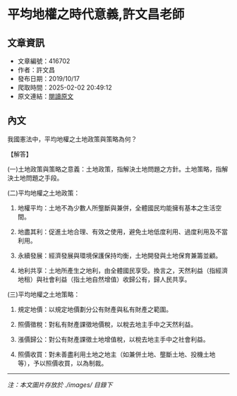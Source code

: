 # 平均地權之時代意義,許文昌老師

## 文章資訊
- 文章編號：416702
- 作者：許文昌
- 發布日期：2019/10/17
- 爬取時間：2025-02-02 20:49:12
- 原文連結：[閱讀原文](https://real-estate.get.com.tw/Columns/detail.aspx?no=416702)

## 內文
我國憲法中，平均地權之土地政策與策略為何？

【解答】

(一)土地政策與策略之意義：土地政策，指解決土地問題之方針。土地策略，指解決土地問題之手段。

(二)平均地權之土地政策：

1. 地權平均：土地不為少數人所壟斷與兼併，全體國民均能擁有基本之生活空間。

2. 地盡其利：促進土地合理、有效之使用，避免土地低度利用、過度利用及不當利用。

3. 永續發展：經濟發展與環境保護保持均衡，土地開發與土地保育兼籌並顧。

4. 地利共享：土地所產生之地利，由全體國民享受。換言之，天然利益（指經濟地租）與社會利益（指土地自然增值）收歸公有，歸人民共享。

(三)平均地權之土地策略：

1. 規定地價：以規定地價劃分公有財產與私有財產之範圍。

2. 照價徵稅：對私有財產課徵地價稅，以稅去地主手中之天然利益。

3. 漲價歸公：對公有財產課徵土地增值稅，以稅去地主手中之社會利益。

4. 照價收買：對未善盡利用土地之地主（如兼併土地、壟斷土地、投機土地等），予以照價收買，以為制裁。

---
*注：本文圖片存放於 ./images/ 目錄下*
